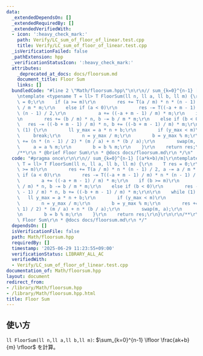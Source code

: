 ```yaml
---
data:
  _extendedDependsOn: []
  _extendedRequiredBy: []
  _extendedVerifiedWith:
  - icon: ':heavy_check_mark:'
    path: Verify/LC_sum_of_floor_of_linear.test.cpp
    title: Verify/LC_sum_of_floor_of_linear.test.cpp
  _isVerificationFailed: false
  _pathExtension: hpp
  _verificationStatusIcon: ':heavy_check_mark:'
  attributes:
    _deprecated_at_docs: docs/floorsum.md
    document_title: Floor Sum
    links: []
  bundledCode: "#line 2 \"Math/floorsum.hpp\"\n\r\n// sum_{k=0}^{n-1} [(a*k+b)/m]\r\
    \ntemplate <typename T = ll> T FloorSum(ll n, ll a, ll b, ll m) {\r\n    T res\
    \ = 0;\r\n    if (a >= m)\r\n        res += T(a / m) * n * (n - 1) / 2, a -= a\
    \ / m * m;\r\n    else if (a < 0)\r\n        res -= T((-a + m - 1) / m) * n *\
    \ (n - 1) / 2,\r\n            a += ((-a + m - 1) / m) * m;\r\n    if (b >= m)\r\
    \n        res += (b / m) * n, b -= b / m * m;\r\n    else if (b < 0)\r\n     \
    \   res -= ((-b + m - 1) / m) * n, b += ((-b + m - 1) / m) * m;\r\n\r\n    while\
    \ (1) {\r\n        ll y_max = a * n + b;\r\n        if (y_max < m)\r\n       \
    \     break;\r\n        n = y_max / m;\r\n        b = y_max % m;\r\n        res\
    \ += (n * (n - 1) / 2) * (m / a) + n * (b / a);\r\n        swap(m, a);\r\n   \
    \     a = a % m;\r\n        b = b % m;\r\n    }\r\n    return res;\r\n}\r\n\r\n\
    /**\r\n * @brief Floor Sum\r\n * @docs docs/floorsum.md\r\n */\n"
  code: "#pragma once\r\n\r\n// sum_{k=0}^{n-1} [(a*k+b)/m]\r\ntemplate <typename\
    \ T = ll> T FloorSum(ll n, ll a, ll b, ll m) {\r\n    T res = 0;\r\n    if (a\
    \ >= m)\r\n        res += T(a / m) * n * (n - 1) / 2, a -= a / m * m;\r\n    else\
    \ if (a < 0)\r\n        res -= T((-a + m - 1) / m) * n * (n - 1) / 2,\r\n    \
    \        a += ((-a + m - 1) / m) * m;\r\n    if (b >= m)\r\n        res += (b\
    \ / m) * n, b -= b / m * m;\r\n    else if (b < 0)\r\n        res -= ((-b + m\
    \ - 1) / m) * n, b += ((-b + m - 1) / m) * m;\r\n\r\n    while (1) {\r\n     \
    \   ll y_max = a * n + b;\r\n        if (y_max < m)\r\n            break;\r\n\
    \        n = y_max / m;\r\n        b = y_max % m;\r\n        res += (n * (n -\
    \ 1) / 2) * (m / a) + n * (b / a);\r\n        swap(m, a);\r\n        a = a % m;\r\
    \n        b = b % m;\r\n    }\r\n    return res;\r\n}\r\n\r\n/**\r\n * @brief\
    \ Floor Sum\r\n * @docs docs/floorsum.md\r\n */"
  dependsOn: []
  isVerificationFile: false
  path: Math/floorsum.hpp
  requiredBy: []
  timestamp: '2025-06-29 11:23:55+09:00'
  verificationStatus: LIBRARY_ALL_AC
  verifiedWith:
  - Verify/LC_sum_of_floor_of_linear.test.cpp
documentation_of: Math/floorsum.hpp
layout: document
redirect_from:
- /library/Math/floorsum.hpp
- /library/Math/floorsum.hpp.html
title: Floor Sum
---
```

## 使い方

`ll FloorSum(ll n,ll a,ll b,ll m)`: $\sum_{k=0}^{n-1} \lfloor \frac{ak+b}{m} \rfloor$ を計算。